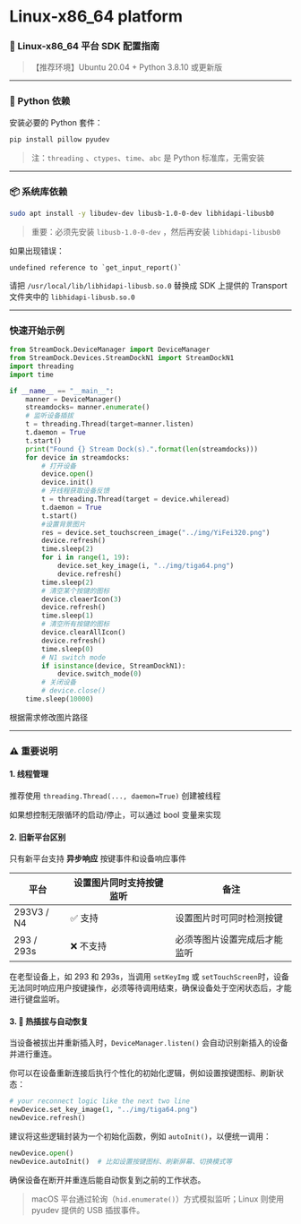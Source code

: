 # Linux-x86_64 platform

### 🔧 Linux-x86_64 平台 SDK 配置指南

> 【推荐环境】Ubuntu 20.04 + Python 3.8.10 或更新版

---

### 🐍 Python 依赖

安装必要的 Python 套件：

```bash
pip install pillow pyudev
```

> 注：`threading` 、`ctypes`、`time`、`abc` 是 Python 标准库，无需安装

---

### 📦 系统库依赖

```bash
sudo apt install -y libudev-dev libusb-1.0-0-dev libhidapi-libusb0
```

> 重要：必须先安装 `libusb-1.0-0-dev` ，然后再安装 `libhidapi-libusb0`

如果出现错误：

```
undefined reference to `get_input_report()`
```

请把 `/usr/local/lib/libhidapi-libusb.so.0` 替换成 SDK 上提供的 Transport 文件夹中的 `libhidapi-libusb.so.0`

---

### 快速开始示例

```python
from StreamDock.DeviceManager import DeviceManager
from StreamDock.Devices.StreamDockN1 import StreamDockN1
import threading
import time

if __name__ == "__main__":
    manner = DeviceManager()
    streamdocks= manner.enumerate()
    # 监听设备插拔
    t = threading.Thread(target=manner.listen)
    t.daemon = True 
    t.start()
    print("Found {} Stream Dock(s).".format(len(streamdocks)))
    for device in streamdocks:
        # 打开设备
        device.open()
        device.init()
        # 开线程获取设备反馈
        t = threading.Thread(target = device.whileread)
        t.daemon = True
        t.start()
        #设置背景图片
        res = device.set_touchscreen_image("../img/YiFei320.png")
        device.refresh()
        time.sleep(2)
        for i in range(1, 19):
            device.set_key_image(i, "../img/tiga64.png")
            device.refresh()
        time.sleep(2)
        # 清空某个按键的图标
        device.cleaerIcon(3)
        device.refresh()
        time.sleep(1)
        # 清空所有按键的图标
        device.clearAllIcon()
        device.refresh()
        time.sleep(0)
        # N1 switch mode
        if isinstance(device, StreamDockN1):
            device.switch_mode(0)
        # 关闭设备
        # device.close()
    time.sleep(10000)
```

根据需求修改图片路径

---

### ⚠️ 重要说明

#### 1. 线程管理

推荐使用 `threading.Thread(..., daemon=True)` 创建被线程

如果想控制无限循环的启动/停止，可以通过 bool 变量来实现

#### 2. 旧新平台区别

只有新平台支持 **异步响应** 按键事件和设备响应事件

| 平台       | 设置图片同时支持按键监听 | 备注                         |
| ------------ | -------------------------- | ------------------------------ |
| 293V3 / N4 | ✅ 支持                  | 设置图片时可同时检测按键     |
| 293 / 293s | ❌ 不支持                | 必须等图片设置完成后才能监听 |

在老型设备上，如 293 和 293s，当调用 `setKeyImg` 或 `setTouchScreen`时，设备无法同时响应用户按键操作，必须等待调用结束，确保设备处于空闲状态后，才能进行键盘监听。

#### 3. 🔌 热插拔与自动恢复

当设备被拔出并重新插入时，`DeviceManager.listen()` 会自动识别新插入的设备并进行重连。

你可以在设备重新连接后执行个性化的初始化逻辑，例如设置按键图标、刷新状态：

```python
# your reconnect logic like the next two line
newDevice.set_key_image(1, "../img/tiga64.png")
newDevice.refresh()
```

建议将这些逻辑封装为一个初始化函数，例如 `autoInit()`，以便统一调用：

```python
newDevice.open()
newDevice.autoInit()  # 比如设置按键图标、刷新屏幕、切换模式等
```

确保设备在断开并重连后能自动恢复到之前的工作状态。

> macOS 平台通过轮询（`hid.enumerate()`）方式模拟监听；Linux 则使用 pyudev 提供的 USB 插拔事件。
